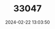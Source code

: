 ---
title: "33047"
category: "Premna maxima"
draft: false
date: 2024-02-22 13:03:50
languages:
  Kikuyu; Gikuyu: ["Muchichio"]
---